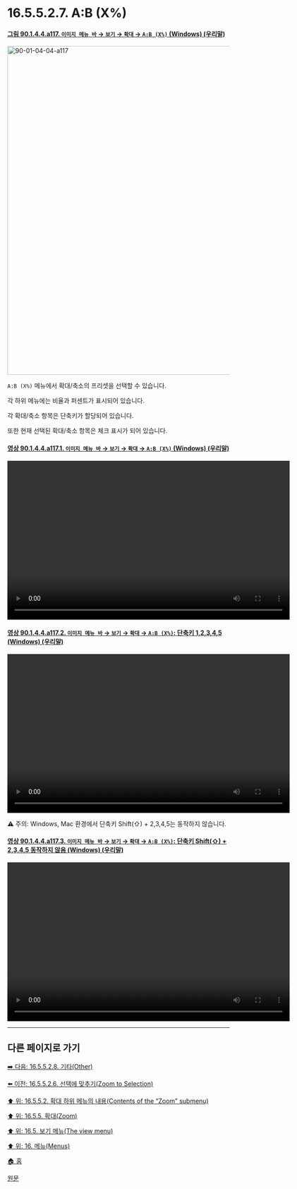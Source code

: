 # 16.5.5.2.7. A:B (X%)

<a id="90-01-04-04-a117"></a>

#### [그림 90.1.4.4.a117. `이미지 메뉴 바` → `보기` → `확대` → `A:B (X%)` (Windows) (우리말)](./90-01-04-04-zoom.md#90-01-04-04-a117)
<img width="572" height="745" alt="90-01-04-04-a117" src="https://github.com/user-attachments/assets/ca12169c-75eb-419e-8dd0-310b7144b923" />

`A:B (X%)` 메뉴에서 확대/축소의 프리셋을 선택할 수 있습니다.

각 하위 메뉴에는 비율과 퍼센트가 표시되어 있습니다.

각 확대/축소 항목은 단축키가 할당되어 있습니다.

또한 현재 선택된 확대/축소 항목은 체크 표시가 되어 있습니다.

<a comment="[ISSUE]Windows, Mac에서 단축키 중에 Shift + 2,3,4,5는 동작하지 않습니다."></a>

<a id="90-01-04-04-a117-01"></a>

#### [영상 90.1.4.4.a117.1. `이미지 메뉴 바` → `보기` → `확대` → `A:B (X%)` (Windows) (우리말)](./90-01-04-04-zoom.md#90-01-04-04-a117-01)
<video controls="controls" width="640" height="360" src="https://github.com/user-attachments/assets/8a53c89b-33de-4ee0-bbd7-f913856ee6ee"></video>

<a id="90-01-04-04-a117-02"></a>

#### [영상 90.1.4.4.a117.2. `이미지 메뉴 바` → `보기` → `확대` → `A:B (X%)`: 단축키 1,2,3,4,5 (Windows) (우리말)](./90-01-04-04-zoom.md#90-01-04-04-a117-02)
<video controls="controls" width="640" height="360" src="https://github.com/user-attachments/assets/40ecc2f3-8bd0-4aeb-821f-0d85eb3cafbf"></video>

⚠️ 주의: Windows, Mac 환경에서 단축키 Shift(⇧) + 2,3,4,5는 동작하지 않습니다.

<a id="90-01-04-04-a117-03"></a>

#### [영상 90.1.4.4.a117.3. `이미지 메뉴 바` → `보기` → `확대` → `A:B (X%)`: 단축키 Shift(⇧) + 2,3,4,5 동작하지 않음 (Windows) (우리말)](./90-01-04-04-zoom.md#90-01-04-04-a117-03)
<video controls="controls" width="640" height="360" src="https://github.com/user-attachments/assets/4a07d9dd-f69f-45d5-aa92-2ae642bf8bca"></video>

***

## 다른 페이지로 가기

[➡️ 다음: 16.5.5.2.8. 기타(Other)](./16-05-05-02-08-other.md)

[⬅️ 이전: 16.5.5.2.6. 선택에 맞추기(Zoom to Selection)](./16-05-05-02-06-zoom_to_selection.md)

[⬆️ 위: 16.5.5.2. 확대 하위 메뉴의 내용(Contents of the “Zoom” submenu)](./16-05-05-02-00-contents_of_the_zoom_submenu.md)

[⬆️ 위: 16.5.5. 확대(Zoom)](./16-05-05-00-zoom.md)

[⬆️ 위: 16.5. 보기 메뉴(The view menu)](./16-05-00-the-view-menu.md)

[⬆️ 위: 16. 메뉴(Menus)](./16-00-menus.md)

[🏠 홈](./00-home.md)

[원문](https://docs.gimp.org/2.10/ko/gimp-view-zoom.html#idm25471)